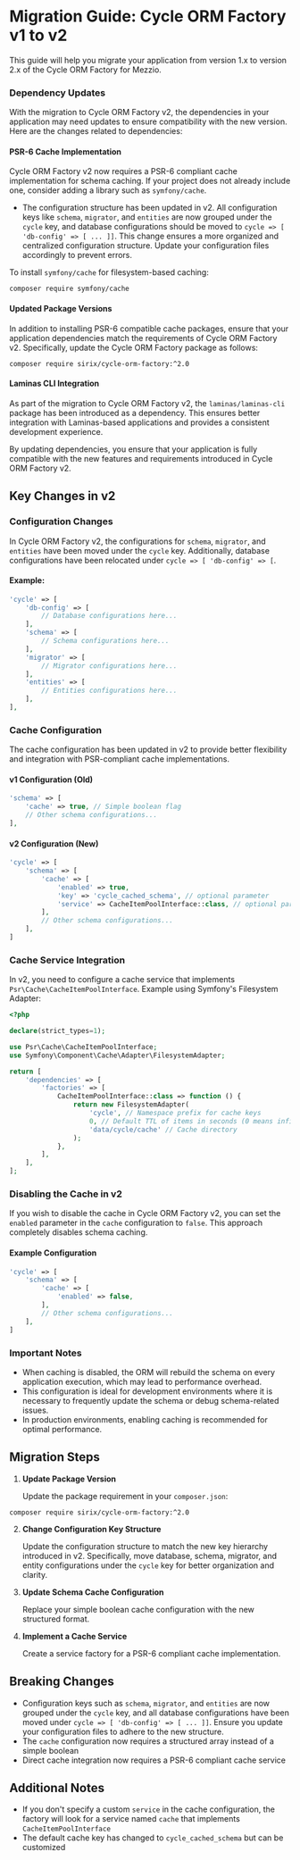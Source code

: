 # Migration Guide: Cycle ORM Factory v1 to v2

This guide will help you migrate your application from version 1.x to version 2.x of the Cycle ORM Factory for Mezzio.

### Dependency Updates

With the migration to Cycle ORM Factory v2, the dependencies in your application may need updates to ensure
compatibility with the new version. Here are the changes related to dependencies:

#### PSR-6 Cache Implementation

Cycle ORM Factory v2 now requires a PSR-6 compliant cache implementation for schema caching. If your project does not
already include one, consider adding a library such as `symfony/cache`.

- The configuration structure has been updated in v2. All configuration keys like `schema`, `migrator`, and `entities`
  are now grouped under the `cycle` key, and database configurations should be moved to
  `cycle => [ 'db-config' => [ ... ]]`. This change ensures a more organized and centralized configuration structure.
  Update your configuration files accordingly to prevent errors.

To install `symfony/cache` for filesystem-based caching:

```shell
composer require symfony/cache
```

#### Updated Package Versions

In addition to installing PSR-6 compatible cache packages, ensure that your application dependencies match the
requirements of Cycle ORM Factory v2. Specifically, update the Cycle ORM Factory package as follows:

```shell
composer require sirix/cycle-orm-factory:^2.0
```

#### Laminas CLI Integration

As part of the migration to Cycle ORM Factory v2, the `laminas/laminas-cli` package has been introduced as a dependency. This ensures better integration with Laminas-based applications and provides a consistent
development experience.


By updating dependencies, you ensure that your application is fully compatible with the new features and requirements
introduced in Cycle ORM Factory v2.

## Key Changes in v2

### Configuration Changes

In Cycle ORM Factory v2, the configurations for `schema`, `migrator`, and `entities` have been moved under the `cycle` key. Additionally, database configurations have been relocated under `cycle => [ 'db-config' => [`.

#### Example:

```php
'cycle' => [
    'db-config' => [
        // Database configurations here...
    ],
    'schema' => [
        // Schema configurations here...
    ],
    'migrator' => [
        // Migrator configurations here...
    ],
    'entities' => [
        // Entities configurations here...
    ],
],
```

### Cache Configuration

The cache configuration has been updated in v2 to provide better flexibility and integration with PSR-compliant cache implementations.

#### v1 Configuration (Old)

```php
'schema' => [
    'cache' => true, // Simple boolean flag
    // Other schema configurations...
],
```

#### v2 Configuration (New)

```php
'cycle' => [
    'schema' => [
        'cache' => [
            'enabled' => true,
            'key' => 'cycle_cached_schema', // optional parameter
            'service' => CacheItemPoolInterface::class, // optional parameter
        ],
        // Other schema configurations...
    ],
]
```

### Cache Service Integration

In v2, you need to configure a cache service that implements `Psr\Cache\CacheItemPoolInterface`. Example using Symfony's Filesystem Adapter:

```php
<?php

declare(strict_types=1);

use Psr\Cache\CacheItemPoolInterface;
use Symfony\Component\Cache\Adapter\FilesystemAdapter;

return [
    'dependencies' => [
        'factories' => [
            CacheItemPoolInterface::class => function () {
                return new FilesystemAdapter(
                    'cycle', // Namespace prefix for cache keys
                    0, // Default TTL of items in seconds (0 means infinite)
                    'data/cycle/cache' // Cache directory
                );
            },
        ],
    ],
];
```

### Disabling the Cache in v2

If you wish to disable the cache in Cycle ORM Factory v2, you can set the `enabled` parameter in the `cache`
configuration to `false`. This approach completely disables schema caching.

#### Example Configuration

```php
'cycle' => [
    'schema' => [
        'cache' => [
            'enabled' => false,
        ],
        // Other schema configurations...
    ],
]
```

### Important Notes

- When caching is disabled, the ORM will rebuild the schema on every application execution, which may lead to
  performance overhead.
- This configuration is ideal for development environments where it is necessary to frequently update the schema or
  debug schema-related issues.
- In production environments, enabling caching is recommended for optimal performance.

## Migration Steps

1. **Update Package Version**

   Update the package requirement in your `composer.json`:

```shell script
composer require sirix/cycle-orm-factory:^2.0
```

2. **Change Configuration Key Structure**

   Update the configuration structure to match the new key hierarchy introduced in v2. Specifically, move database,
   schema, migrator, and entity configurations under the `cycle` key for better organization and clarity.

3. **Update Schema Cache Configuration**

   Replace your simple boolean cache configuration with the new structured format.

4. **Implement a Cache Service**

   Create a service factory for a PSR-6 compliant cache implementation.


## Breaking Changes

- Configuration keys such as `schema`, `migrator`, and `entities` are now grouped under the `cycle` key, and all
  database configurations have been moved under `cycle => [ 'db-config' => [ ... ]]`. Ensure you update your
  configuration files to adhere to the new structure.
- The `cache` configuration now requires a structured array instead of a simple boolean
- Direct cache integration now requires a PSR-6 compliant cache service

## Additional Notes

- If you don't specify a custom `service` in the cache configuration, the factory will look for a service named `cache` that implements `CacheItemPoolInterface`
- The default cache key has changed to `cycle_cached_schema` but can be customized

